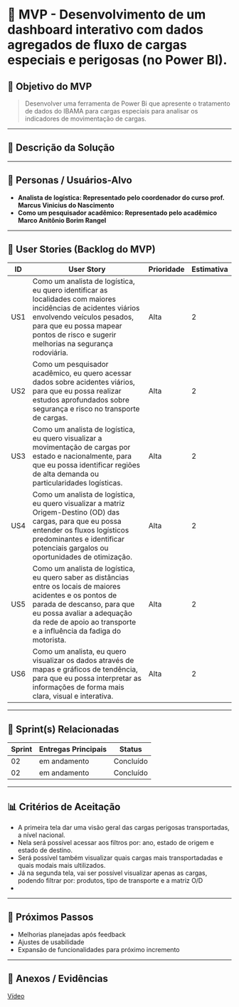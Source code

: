 # 📌 MVP - Desenvolvimento de um dashboard interativo com dados agregados de fluxo de cargas especiais e perigosas (no Power BI).

## 🎯 Objetivo do MVP
> Desenvolver uma ferramenta de Power Bi que apresente o tratamento de dados do IBAMA para cargas especiais para analisar os indicadores de movimentação de cargas.


---

## 📝 Descrição da Solução
> 

---

## 👥 Personas / Usuários-Alvo
- **Analista de logística: Representado pelo coordenador do curso prof. Marcus Vinicius do Nascimento** 
- **Como um pesquisador acadêmico: Representado pelo acadêmico Marco Anitônio Borim Rangel** 


---

## 🔑 User Stories (Backlog do MVP)
| ID  | User Story                                                                 | Prioridade | Estimativa |
|-----|-----------------------------------------------------------------------------|------------|------------|
| US1 | Como um analista de logística, eu quero identificar as localidades com maiores incidências de acidentes viários envolvendo veículos pesados, para que eu possa mapear pontos de risco e sugerir melhorias na segurança rodoviária. | Alta       |   2 |
| US2 | Como um pesquisador acadêmico, eu quero acessar dados sobre acidentes viários, para que eu possa realizar estudos aprofundados sobre segurança e risco no transporte de cargas. |   Alta    |  2  |
| US3 | Como um analista de logística, eu quero visualizar a movimentação de cargas por estado e nacionalmente, para que eu possa identificar regiões de alta demanda ou particularidades logísticas. |   Alta    |  2  |
| US4 | Como um analista de logística, eu quero visualizar a matriz Origem-Destino (OD) das cargas, para que eu possa entender os fluxos logísticos predominantes e identificar potenciais gargalos ou oportunidades de otimização. |   Alta    |  2  |
| US5 | Como um analista de logística, eu quero saber as distâncias entre os locais de maiores acidentes e os pontos de parada de descanso, para que eu possa avaliar a adequação da rede de apoio ao transporte e a influência da fadiga do motorista. |   Alta    |  2  |
| US6 | Como um analista, eu quero visualizar os dados através de mapas e gráficos de tendência, para que eu possa interpretar as informações de forma mais clara, visual e interativa. |   Alta    |  2  |

---

## 📅 Sprint(s) Relacionadas
| Sprint | Entregas Principais                          | Status   |
|--------|----------------------------------------------|----------|
| 02    | em andamento| Concluído|
| 02    | em andamento | Concluído|


---

## 📊 Critérios de Aceitação
- A primeira tela dar uma visão geral das cargas perigosas transportadas, a nível nacional.
- Nela será possível acessar aos filtros por: ano, estado de origem e estado de destino.
- Será possível também visualizar quais cargas mais transportadadas e quais modais mais ultilizados.
- Já na segunda tela, vai ser possível visualizar apenas as cargas, podendo filtrar por: produtos, tipo de transporte e a matriz O/D
- 



---

## 🚀 Próximos Passos
- Melhorias planejadas após feedback  
- Ajustes de usabilidade  
- Expansão de funcionalidades para próximo incremento  

---

## 📂 Anexos / Evidências

[Vídeo](https://fatecspgov-my.sharepoint.com/:v:/r/personal/acledson_soares_fatec_sp_gov_br/Documents/Arquivos%20de%20Chat%20do%20Microsoft%20Teams/2025-10-19%2018-42-33%20(1).mkv?csf=1&web=1&e=BLEZ8V) 
